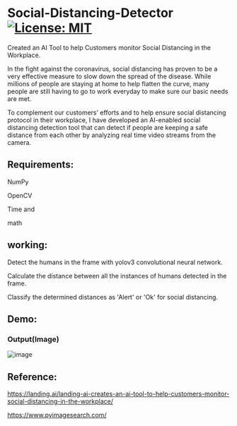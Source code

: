 # Social-Distancing-Detector [![License: MIT](https://img.shields.io/badge/License-MIT-yellow.svg)](https://opensource.org/licenses/MIT) 

Created an AI Tool to help Customers monitor Social Distancing in the Workplace.

In the fight against the coronavirus, social distancing has proven to be a very effective measure to slow down the spread of the disease. While millions of people are staying at home to help flatten the curve, many people are still having to go to work everyday to make sure our basic needs are met.

To complement our customers’ efforts and to help ensure social distancing protocol in their workplace, I have developed an AI-enabled social distancing detection tool that can detect if people are keeping a safe distance from each other by analyzing real time video streams from the camera.

## Requirements:
NumPy

OpenCV

Time and 

math

## working:
Detect the humans in the frame with yolov3 convolutional neural network.

Calculate the distance between all the instances of humans detected in the frame.

Classify the determined distances as 'Alert' or 'Ok' for social distancing.

## Demo:

### Output(Image)

![image](https://user-images.githubusercontent.com/22514881/85181437-8d676b80-b2a3-11ea-9afc-5c7174170675.png)

## Reference:
https://landing.ai/landing-ai-creates-an-ai-tool-to-help-customers-monitor-social-distancing-in-the-workplace/

https://www.pyimagesearch.com/

